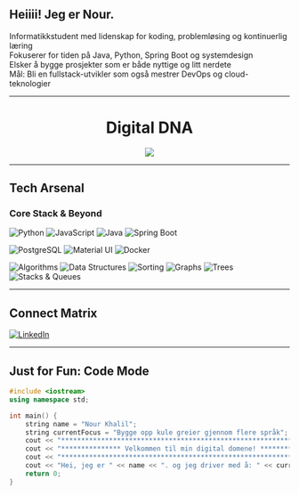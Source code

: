 ##  Heiiii! Jeg er Nour.

Informatikkstudent med lidenskap for koding, problemløsing og kontinuerlig læring  
Fokuserer for tiden på Java, Python, Spring Boot og systemdesign  
Elsker å bygge prosjekter som er både nyttige og litt nerdete  
Mål: Bli en fullstack-utvikler som også mestrer DevOps og cloud-teknologier

---

<h1 align="center">  Digital DNA</h1>

<p align="center">
  <img src="https://github-profile-summary-cards.vercel.app/api/cards/profile-details?username=NourKhalil0&theme=github_dark" />
</p>

---

##  Tech Arsenal

###  Core Stack & Beyond

![Python](https://img.shields.io/badge/Python-3776AB?style=for-the-badge&logo=python&logoColor=white)
![JavaScript](https://img.shields.io/badge/JavaScript-F7DF1E?style=for-the-badge&logo=javascript&logoColor=black)
![Java](https://img.shields.io/badge/Java-ED8B00?style=for-the-badge&logo=openjdk&logoColor=white)
![Spring Boot](https://img.shields.io/badge/Spring_Boot-6DB33F?style=for-the-badge&logo=springboot&logoColor=white)

![PostgreSQL](https://img.shields.io/badge/PostgreSQL-4169E1?style=for-the-badge&logo=postgresql&logoColor=white)
![Material UI](https://img.shields.io/badge/Material_UI-0081CB?style=for-the-badge&logo=mui&logoColor=white)
![Docker](https://img.shields.io/badge/Docker-2496ED?style=for-the-badge&logo=docker&logoColor=white)

![Algorithms](https://img.shields.io/badge/Algorithms-%2300BFFF?style=for-the-badge)
![Data Structures](https://img.shields.io/badge/Data%20Structures-%23FF69B4?style=for-the-badge)
![Sorting](https://img.shields.io/badge/Sorting%20Algorithms-%2300BFFF?style=for-the-badge)
![Graphs](https://img.shields.io/badge/Graphs-%234CAF50?style=for-the-badge)
![Trees](https://img.shields.io/badge/Trees-%23FFA500?style=for-the-badge)
![Stacks & Queues](https://img.shields.io/badge/Stacks_&_Queues-%23FF69B4?style=for-the-badge)

---

## Connect Matrix

[![LinkedIn](https://img.shields.io/badge/LinkedIn-blue?style=flat&logo=linkedin)](https://www.linkedin.com/in/nour-khalil-rash-7a0222317/)

---

## Just for Fun: Code Mode

```cpp
#include <iostream>
using namespace std;

int main() {
    string name = "Nour Khalil";
    string currentFocus = "Bygge opp kule greier gjennom flere språk";
    cout << "*************************************************************\n";
    cout << "*************** Velkommen til min digital domene! ***************\n";
    cout << "*************************************************************\n";
    cout << "Hei, jeg er " << name << ". og jeg driver med å: " << currentFocus << ".\n";
    return 0;
}
